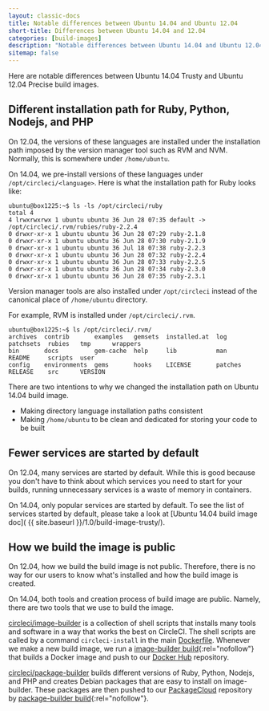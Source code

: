 ```yaml
---
layout: classic-docs
title: Notable differences between Ubuntu 14.04 and Ubuntu 12.04
short-title: Differences between Ubuntu 14.04 and 12.04
categories: [build-images]
description: "Notable differences between Ubuntu 14.04 and Ubuntu 12.04 CircleCI build images."
sitemap: false
---
```


Here are notable differences between Ubuntu 14.04 Trusty and Ubuntu 12.04 Precise build images.

## Different installation path for Ruby, Python, Nodejs, and PHP

On 12.04, the versions of these languages are installed under the installation path imposed by the version manager tool such as RVM and NVM. Normally, this is somewhere under `/home/ubuntu`.

On 14.04, we pre-install versions of these languages under `/opt/circleci/<language>`. Here is what the installation path for Ruby looks like:

```
ubuntu@box1225:~$ ls -ls /opt/circleci/ruby
total 4
4 lrwxrwxrwx 1 ubuntu ubuntu 36 Jun 28 07:35 default -> /opt/circleci/.rvm/rubies/ruby-2.2.4
0 drwxr-xr-x 1 ubuntu ubuntu 36 Jun 28 07:29 ruby-2.1.8
0 drwxr-xr-x 1 ubuntu ubuntu 36 Jun 28 07:30 ruby-2.1.9
0 drwxr-xr-x 1 ubuntu ubuntu 36 Jul 18 07:38 ruby-2.2.3
0 drwxr-xr-x 1 ubuntu ubuntu 36 Jun 28 07:32 ruby-2.2.4
0 drwxr-xr-x 1 ubuntu ubuntu 36 Jun 28 07:33 ruby-2.2.5
0 drwxr-xr-x 1 ubuntu ubuntu 36 Jun 28 07:34 ruby-2.3.0
0 drwxr-xr-x 1 ubuntu ubuntu 36 Jun 28 07:35 ruby-2.3.1
```

Version manager tools are also installed under `/opt/circleci` instead of the canonical place of `/home/ubuntu` directory.

For example, RVM is installed under `/opt/circleci/.rvm`.

```
ubuntu@box1225:~$ ls /opt/circleci/.rvm/
archives  contrib       examples   gemsets  installed.at  log      patchsets  rubies   tmp      wrappers
bin       docs          gem-cache  help     lib           man      README     scripts  user
config    environments  gems       hooks    LICENSE       patches  RELEASE    src      VERSION
```

There are two intentions to why we changed the installation path on Ubuntu 14.04 build image.

- Making directory language installation paths consistent
- Making `/home/ubuntu` to be clean and dedicated for storing your code to be built

## Fewer services are started by default

On 12.04, many services are started by default. While this is good because you don't have to think about which services you need to start for your builds, running unnecessary services is a waste of memory in containers.

On 14.04, only popular services are started by default. To see the list of services started by default, please take a look at [Ubuntu 14.04 build image doc]( {{ site.baseurl }}/1.0/build-image-trusty/).

## How we build the image is public

On 12.04, how we build the build image is not public. Therefore, there is no way for our users to know what's installed and how the build image is created.

On 14.04, both tools and creation process of build image are public. Namely, there are two tools that we use to build the image.

[circleci/image-builder](https://github.com/circleci/image-builder) is a collection of shell scripts that installs many tools and software in a way that works the best on CircleCI.
The shell scripts are called by a command `circleci-install` in the main [Dockerfile](https://github.com/circleci/image-builder/blob/master/Dockerfile).
Whenever we make a new build image, we run a [image-builder build](https://circleci.com/gh/circleci/image-builder){:rel="nofollow"} that builds a Docker image and push to our [Docker Hub](https://hub.docker.com/r/circleci/build-image/tags/) repository.

[circleci/package-builder](https://github.com/circleci/package-builder) builds different versions of Ruby, Python, Nodejs, and PHP and creates Debian packages that are easy to install on image-builder. These packages are then pushed to our [PackageCloud](https://packagecloud.io/circleci/trusty) repository by [package-builder build](https://circleci.com/gh/circleci/package-builder){:rel="nofollow"}.

